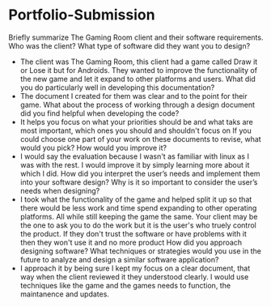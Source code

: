 # Portfolio-Submission
Briefly summarize The Gaming Room client and their software requirements. Who was the client? What type of software did they want you to design?
- The client was The Gaming Room, this client had a game called Draw it or Lose it but for Androids. They wanted to improve the functionality of the new game and let it expand to other platforms and users. 
What did you do particularly well in developing this documentation?
- The document I created for them was clear and to the point for their game.
What about the process of working through a design document did you find helpful when developing the code?
- It helps you focus on what your priorities should be and what taks are most important, which ones you should and shouldn't focus on
If you could choose one part of your work on these documents to revise, what would you pick? How would you improve it?
- I would say the evaluation because I wasn't as familiar with linux as I was with the rest. I would improve it by simply learning more about it which I did. 
How did you interpret the user’s needs and implement them into your software design? Why is it so important to consider the user’s needs when designing?
- I took what the functionality of the game and helped split it up so that there would be less work and time spend expanding to other operating platforms. All while still keeping the game the same. Your client may be the one to ask you to do the work but it is the user's who truely control the product. If they don't trust the software or have problems with it then they won't use it and no more product
How did you approach designing software? What techniques or strategies would you use in the future to analyze and design a similar software application?
- I approach it by being sure I kept my focus on a clear document, that way when the client reviewed it they understood clearly. I would use techniques like the game and the games needs to function, the maintanence and updates.
